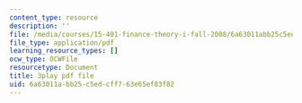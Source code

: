 ```yaml
---
content_type: resource
description: ''
file: /media/courses/15-401-finance-theory-i-fall-2008/6a63011abb25c5edcff763e65ef83f82_tL7Lcl90Sc0.pdf
file_type: application/pdf
learning_resource_types: []
ocw_type: OCWFile
resourcetype: Document
title: 3play pdf file
uid: 6a63011a-bb25-c5ed-cff7-63e65ef83f82
---
```

